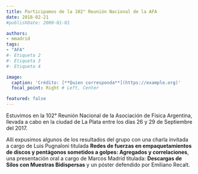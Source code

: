 ```yaml
---
title: Participamos de la 102° Reunión Nacional de la AFA
date: 2018-02-21
#publishDate: 2000-01-01

authors:
- mmadrid
tags:
- "AFA"
#- Etiqueta 2
#- Etiqueta 3
#- Etiqueta 4

image:
  caption: 'Crédito: [**Quien corresponda**](https://example.org)'
  focal_point: Right # Left, Center

featured: false
---
```


Estuvimos en la 102° Reunión Nacional de la Asociación de Física Argentina, llevada a cabo en la ciudad de La Plata entre los días 26 y 29 de Septiembre del 2017.

<!--more-->

Allí expusimos algunos de los resultados del grupo con una charla invitada a cargo de Luis
Pugnaloni titulada **Redes de fuerzas en empaquetamientos de discos y pentágonos sometidos a
golpes: Agregados y correlaciones**, una presentación oral a cargo de Marcos Madrid titulada:
**Descargas de Silos con Muestras Bidispersas** y un póster defendido por Emiliano Recalt.
